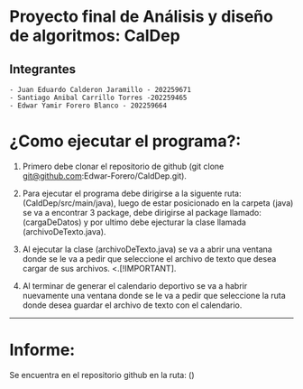 # Proyecto final de Análisis y diseño de algoritmos: CalDep

## Integrantes
```
- Juan Eduardo Calderon Jaramillo - 202259671
- Santiago Anibal Carrillo Torres -202259465
- Edwar Yamir Forero Blanco - 202259664
```
# ¿Como ejecutar el programa?:
1. Primero debe clonar el repositorio de github (git clone git@github.com:Edwar-Forero/CaldDep.git).


2. Para ejecutar el programa debe dirigirse a la siguente ruta: (CaldDep/src/main/java), luego de 
estar posicionado en la carpeta (java) se va a encontrar 3 package, debe dirigirse al package 
llamado:(cargaDeDatos) y por ultimo debe ejecturar la clase llamada (archivoDeTexto.java).


3. Al ejecutar la clase (archivoDeTexto.java) se va a abrir una ventana donde se le va a pedir que
seleccione el archivo de texto que desea cargar de sus archivos.
<.[!IMPORTANT].

4. Al terminar de generar el calendario deportivo se va a habrir nuevamente una ventana donde se
le va a pedir que seleccione la ruta donde desea guardar el archivo de texto con el calendario.


***

# Informe:
Se encuentra en el repositorio github en la ruta: ()
